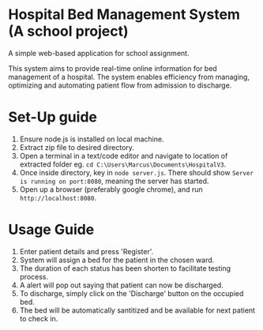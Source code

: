 # Hospital Bed Management System (A school project)

A simple web-based application for school assignment.

This system aims to provide real-time online information for bed management of a hospital. The system enables efficiency from managing, optimizing and automating patient flow from admission to discharge. 

# Set-Up guide
1. Ensure node.js is installed on local machine.
2. Extract zip file to desired directory.
3. Open a terminal in a text/code editor and navigate to location of extracted folder eg. `cd C:\Users\Marcus\Documents\HospitalV3`.
4. Once inside directory, key in `node server.js`. There should show `Server is running on port:8080`, meaning the server has started.
5. Open up a browser (preferably google chrome), and run `http://localhost:8080`.


# Usage Guide

1. Enter patient details and press 'Register'.
2. System will assign a bed for the patient in the chosen ward.
3. The duration of each status has been shorten to facilitate testing process.
4. A alert will pop out saying that patient can now be discharged. 
5. To discharge, simply click on the 'Discharge' button on the occupied bed.
6. The bed will be automatically santitized and be available for next patient to check in.